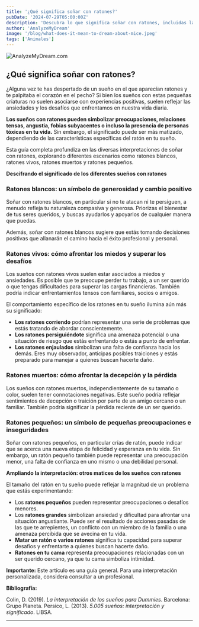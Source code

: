 ```yaml
---
title: '¿Qué significa soñar con ratones?'
pubDate: '2024-07-29T05:00:00Z'
description: 'Descubra lo que significa soñar con ratones, incluidas las interpretaciones de ratones blancos, vivos, muertos y pequeños.'
author: 'AnalyzeMyDream'
image: '/blog/what-does-it-mean-to-dream-about-mice.jpeg'
tags: ['Animales']
---
```


![AnalyzeMyDream.com](/blog/what-does-it-mean-to-dream-about-mice.jpeg)

## ¿Qué significa soñar con ratones?

¿Alguna vez te has despertado de un sueño en el que aparecían ratones y te palpitaba el corazón en el pecho? Si bien los sueños con estas pequeñas criaturas no suelen asociarse con experiencias positivas, suelen reflejar las ansiedades y los desafíos que enfrentamos en nuestra vida diaria.

**Los sueños con ratones pueden simbolizar preocupaciones, relaciones tensas, angustia, fobias subyacentes o incluso la presencia de personas tóxicas en tu vida.** Sin embargo, el significado puede ser más matizado, dependiendo de las características específicas del ratón en tu sueño.

Esta guía completa profundiza en las diversas interpretaciones de soñar con ratones, explorando diferentes escenarios como ratones blancos, ratones vivos, ratones muertos y ratones pequeños.

**Descifrando el significado de los diferentes sueños con ratones**

### Ratones blancos: un símbolo de generosidad y cambio positivo

Soñar con ratones blancos, en particular si no te atacan ni te persiguen, a menudo refleja tu naturaleza compasiva y generosa. Priorizas el bienestar de tus seres queridos, y buscas ayudarlos y apoyarlos de cualquier manera que puedas.

Además, soñar con ratones blancos sugiere que estás tomando decisiones positivas que allanarán el camino hacia el éxito profesional y personal. 

### Ratones vivos: cómo afrontar los miedos y superar los desafíos

Los sueños con ratones vivos suelen estar asociados a miedos y ansiedades. Es posible que te preocupe perder tu trabajo, a un ser querido o que tengas dificultades para superar las cargas financieras. También podría indicar enfrentamientos tensos con familiares, socios o amigos. 

El comportamiento específico de los ratones en tu sueño ilumina aún más su significado:

- **Los ratones corriendo** podrían representar una serie de problemas que estás tratando de abordar conscientemente.
- **Los ratones persiguiéndote** significa una amenaza potencial o una situación de riesgo que estás enfrentando o estás a punto de enfrentar.
- **Los ratones enjaulados** simbolizan una falta de confianza hacia los demás. Eres muy observador, anticipas posibles traiciones y estás preparado para manejar a quienes buscan hacerte daño.

### Ratones muertos: cómo afrontar la decepción y la pérdida

Los sueños con ratones muertos, independientemente de su tamaño o color, suelen tener connotaciones negativas. Este sueño podría reflejar sentimientos de decepción o traición por parte de un amigo cercano o un familiar. También podría significar la pérdida reciente de un ser querido.

### Ratones pequeños: un símbolo de pequeñas preocupaciones e inseguridades

Soñar con ratones pequeños, en particular crías de ratón, puede indicar que se acerca una nueva etapa de felicidad y esperanza en tu vida. Sin embargo, un ratón pequeño también puede representar una preocupación menor, una falta de confianza en uno mismo o una debilidad personal.

**Ampliando la interpretación: otros matices de los sueños con ratones**

El tamaño del ratón en tu sueño puede reflejar la magnitud de un problema que estás experimentando:

- Los **ratones pequeños** pueden representar preocupaciones o desafíos menores.
- Los **ratones grandes** simbolizan ansiedad y dificultad para afrontar una situación angustiante. Puede ser el resultado de acciones pasadas de las que te arrepientes, un conflicto con un miembro de la familia o una amenaza percibida que se avecina en tu vida.
- **Matar un ratón o varios ratones** significa tu capacidad para superar desafíos y enfrentarte a quienes buscan hacerte daño. 
- **Ratones en tu cama** representa preocupaciones relacionadas con un ser querido cercano, ya que tu cama simboliza intimidad. 

**Importante:** Este artículo es una guía general. Para una interpretación personalizada, considera consultar a un profesional.

**Bibliografía:**

Colin, D. (2019). *La interpretación de los sueños para Dummies*. Barcelona: Grupo Planeta. 
Persico, L. (2013). *5.005 sueños: interpretación y significado*. LIBSA.

---